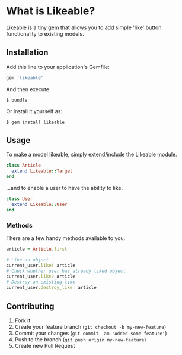 # What is Likeable?

Likeable is a tiny gem that allows you to add simple 'like' button functionality to existing models.

## Installation

Add this line to your application's Gemfile:

```ruby
gem 'likeable'
```

And then execute:

    $ bundle

Or install it yourself as:

    $ gem install likeable

## Usage

To make a model likeable, simply extend/include the Likeable module.

```ruby
class Article
  extend Likeable::Target
end
```

...and to enable a user to have the ability to like.

```ruby
class User
  extend Likeable::User
end
```

### Methods

There are a few handy methods available to you.

```ruby
article = Article.first

# Like an object
current_user.like! article
# Check whether user has already liked object
current_user.like? article
# Destroy an existing like
current_user.destroy_like! article
```

## Contributing

1. Fork it
2. Create your feature branch (`git checkout -b my-new-feature`)
3. Commit your changes (`git commit -am 'Added some feature'`)
4. Push to the branch (`git push origin my-new-feature`)
5. Create new Pull Request
